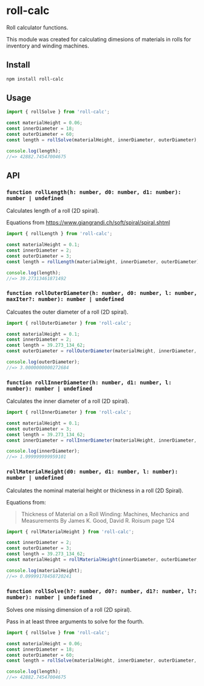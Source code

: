 # roll-calc

Roll calculator functions.

This module was created for calculating dimesions of materials in rolls for inventory and winding machines.

## Install

```sh
npm install roll-calc
```

## Usage

```js
import { rollSolve } from 'roll-calc';

const materialHeight = 0.06;
const innerDiameter = 18;
const outerDiameter = 60;
const length = rollSolve(materialHeight, innerDiameter, outerDiameter);

console.log(length);
//=> 42882.74547004675
```

## API

### `function rollLength(h: number, d0: number, d1: number): number | undefined`

Calculates length of a roll (2D spiral).

Equations from https://www.giangrandi.ch/soft/spiral/spiral.shtml

```js
import { rollLength } from 'roll-calc';

const materialHeight = 0.1;
const innerDiameter = 2;
const outerDiameter = 3;
const length = rollLength(materialHeight, innerDiameter, outerDiameter);

console.log(length);
//=> 39.27313461871492
```

### `function rollOuterDiameter(h: number, d0: number, l: number, maxIter?: number): number | undefined`

Calcuates the outer diameter of a roll (2D spiral).

```js
import { rollOuterDiameter } from 'roll-calc';

const materialHeight = 0.1;
const innerDiameter = 2;
const length = 39.273_134_62;
const outerDiameter = rollOuterDiameter(materialHeight, innerDiameter, length);

console.log(outerDiameter);
//=> 3.0000000000272684
```

### `function rollInnerDiameter(h: number, d1: number, l: number): number | undefined`

Calculates the inner diameter of a roll (2D spiral).

```js
import { rollInnerDiameter } from 'roll-calc';

const materialHeight = 0.1;
const outerDiameter = 3;
const length = 39.273_134_62;
const innerDiameter = rollInnerDiameter(materialHeight, innerDiameter, length);

console.log(innerDiameter);
//=> 1.999999999959101
```

### `rollMaterialHeight(d0: number, d1: number, l: number): number | undefined`

Calculates the nominal material height or thickness in a roll (2D Spiral).

Equations from:
> Thickness of Material on a Roll Winding: Machines, Mechanics and Measurements
By James K. Good, David R. Roisum
page 124

```js
import { rollMaterialHeight } from 'roll-calc';

const innerDiameter = 2;
const outerDiameter = 3;
const length = 39.273_134_62;
const materialHeight = rollMaterialHeight(innerDiameter, outerDiameter, length);

console.log(materialHeight);
//=> 0.09999178458720241
```

### `function rollSolve(h?: number, d0?: number, d1?: number, l?: number): number | undefined`

Solves one missing dimension of a roll (2D spiral).

Pass in at least three arguments to solve for the fourth.

```js
import { rollSolve } from 'roll-calc';

const materialHeight = 0.06;
const innerDiameter = 18;
const outerDiameter = 60;
const length = rollSolve(materialHeight, innerDiameter, outerDiameter, undefined);

console.log(length);
//=> 42882.74547004675
```
